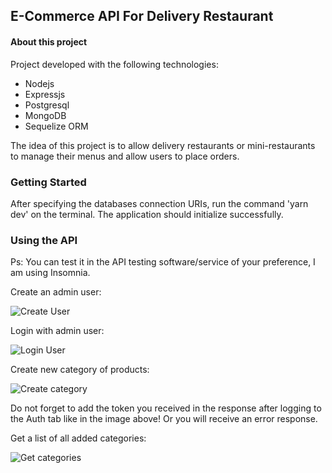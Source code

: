 ## E-Commerce API For Delivery Restaurant

#### About this project

Project developed with the following technologies:

-   Nodejs
-   Expressjs
-   Postgresql
-   MongoDB
-   Sequelize ORM

The idea of this project is to allow delivery restaurants or mini-restaurants to manage their menus and allow users to place orders.

### Getting Started

After specifying the databases connection URIs, run the command 'yarn dev' on the terminal. The application should initialize successfully.

### Using the API

Ps: You can test it in the API testing software/service of your preference, I am using Insomnia.

Create an admin user:

![Create User](https://i.ibb.co/FgPfJMn/Captura-de-tela-2024-11-11-110458.png)

Login with admin user:

![Login User](https://i.ibb.co/1qmWNtp/Captura-de-tela-2024-11-11-111142.png)

Create new category of products:

![Create category](https://i.ibb.co/KrJbhNx/Captura-de-tela-2024-11-11-112023.png)

Do not forget to add the token you received in the response after logging to the Auth tab like in the image above! Or you will receive an error response.

Get a list of all added categories:

![Get categories](https://i.ibb.co/qxQJ29K/Captura-de-tela-2024-11-11-112320.png)
